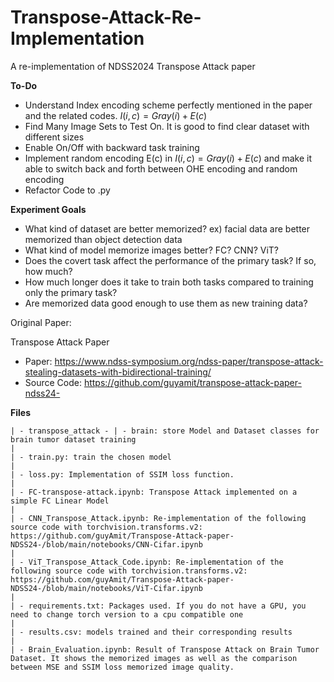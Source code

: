 # Transpose-Attack-Re-Implementation
A re-implementation of NDSS2024 Transpose Attack paper

**To-Do**
- Understand Index encoding scheme perfectly mentioned in the paper and the related codes. $I(i, c) = Gray(i) + E(c)$
- Find Many Image Sets to Test On. It is good to find clear dataset with different sizes
- Enable On/Off with backward task training
- Implement random encoding E(c) in $I(i, c) = Gray(i) + E(c)$ and make it able to switch back and forth between OHE encoding and random encoding
- Refactor Code to .py

**Experiment Goals**
- What kind of dataset are better memorized? ex) facial data are better memorized than object detection data
- What kind of model memorize images better? FC? CNN? ViT?
- Does the covert task affect the performance of the primary task? If so, how much?
- How much longer does it take to train both tasks compared to training only the primary task?
- Are memorized data good enough to use them as new training data?

Original Paper:

Transpose Attack Paper
- Paper: https://www.ndss-symposium.org/ndss-paper/transpose-attack-stealing-datasets-with-bidirectional-training/
- Source Code: https://github.com/guyamit/transpose-attack-paper-ndss24-

**Files**
```
| - transpose_attack - | - brain: store Model and Dataset classes for brain tumor dataset training
|
| - train.py: train the chosen model
|
| - loss.py: Implementation of SSIM loss function.
|
| - FC-transpose-attack.ipynb: Transpose Attack implemented on a simple FC Linear Model
|
| - CNN_Transpose_Attack.ipynb: Re-implementation of the following source code with torchvision.transforms.v2: https://github.com/guyAmit/Transpose-Attack-paper-NDSS24-/blob/main/notebooks/CNN-Cifar.ipynb
|
| - ViT_Transpose_Attack_Code.ipynb: Re-implementation of the following source code with torchvision.transforms.v2: https://github.com/guyAmit/Transpose-Attack-paper-NDSS24-/blob/main/notebooks/ViT-Cifar.ipynb
|
| - requirements.txt: Packages used. If you do not have a GPU, you need to change torch version to a cpu compatible one
|
| - results.csv: models trained and their corresponding results
|
| - Brain_Evaluation.ipynb: Result of Transpose Attack on Brain Tumor Dataset. It shows the memorized images as well as the comparison between MSE and SSIM loss memorized image quality.
```

